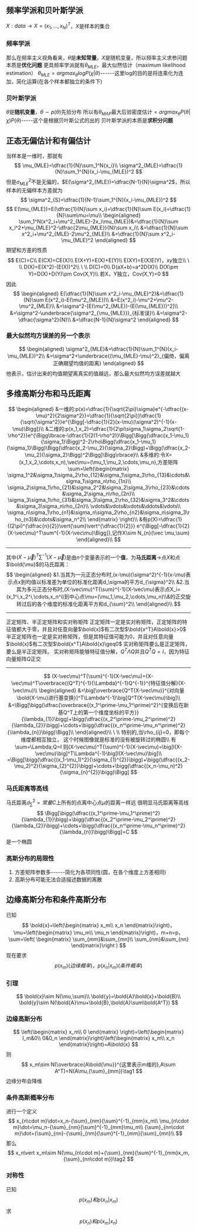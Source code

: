 ## 频率学派和贝叶斯学派
$X:data\rightarrow X=(x_1,...,x_N)^T$，$X$是样本的集合
### 频率学派
那么在频率主义视角看来，$\theta$是**未知常量**，$X$是随机变量，所以频率主义求参问题本质是**优化问题**
更具频率学派就有$\theta_{MLE}$，最大似然估计（maximum likelihood estimation）
$\theta_{MLE}={argmax}_{\theta}logP(\chi\vert\theta)$------这里log的目的是将连乘化为连加，简化运算(在各个样本都独立的条件下)
### 贝叶斯学派
$\theta$是**随机变量**，$\theta\sim p(\theta)$先验分布
所以有$\theta_{MAP}$最大后验密度估计$={argmax}_{\theta}P(\theta\vert\chi)P(\theta)$-----这个是根据贝叶斯公式的出的
贝叶斯学派的本质是**求积分问题**
## 正态无偏估计和有偏估计
当样本是一维时，那就有
$$
\mu_{MLE}=\dfrac{1}{N}\sum_1^N{x_i}\\
\sigma^2_{MLE}=\dfrac{1}{N}\sum_1^{N}(x_i-\mu_{MLE})^2
$$
但是$\sigma^2_{MLE}$不是无偏的，$E(\sigma^2_{MLE})=\dfrac{N-1}{N}\sigma^2$，所以样本的无偏样本方差就为
$$
\sigma^2_{S}=\dfrac{1}{N-1}\sum_1^{N}(x_i-\mu_{MLE})^2
$$
$$
E(\mu_{MLE})=E(\dfrac{1}{N}\sum x_i)=\dfrac{1}{N}\sum E(x_i)=\dfrac{1}{N}\sum\mu=\mu\\
\begin{aligned}
\sum_1^N(x^2_i+\mu^2_{MLE}-2x_i\mu_{MLE})&=\dfrac{1}{N}\sum x_i^2+\mu_{MLE}^2-\dfrac{2\mu_{MLE}}{N}\sum x_i\\
&=\dfrac{1}{N}\sum x^2_i+\mu^2_{MLE}-2\mu^2_{MLE}\\
&=\dfrac{1}{N}\sum x^2_i-\mu_{MLE}^2
\end{aligned}
$$
期望和方差的性质
$$
E(C)=C\\
E(CX)=CE(X)\\
E(X+Y)=E(X)+E(Y)\\
E(XY)=E(X)E(Y)，xy独立\\
\
\\
D(X)=E(X^2)-(E(X))^2\\
\
\\
D(C)=0\\
D(aX+b)=a^2D(X)\\
D(X\pm Y)=D(X)+D(Y)\pm Cov(X,Y)\\
若X，Y独立，Cov(X,Y)=0
$$
因此
$$
\begin{aligned}
E(\dfrac{1}{N}\sum x^2_i-\mu_{MLE}^2)&=\dfrac{1}{N}\sum E(x^2_i)-E(\mu^2_{MLE})\\
&=E(x^2_i)-\mu^2+\mu^2-\mu^2_{MLE}\\
&=\sigma^2-[E(\mu^2_{MLE})-(E(\mu_{MLE}))^2]\\
&=\sigma^2-\underbrace{\sigma^2_{\mu_{MLE}}}_{标准误}\\
&=\sigma^2-\dfrac{\sigma^2}{N}\\
&=\dfrac{N-1}{N}\sigma^2
\end{aligned}
$$
### 最大似然均方误差的另一个表示
$$
\begin{aligned}
\sigma^2_{MLE}&=\dfrac{1}{N}\sum_1^{N}(x_i-\mu_{MLE})^2\\
&=\sigma^2+\underbrace{(\mu_{MLE}-\mu)^2}_{偏倚，偏离正确期望均值的距离}
\end{aligned}
$$
他表示，估计出来的均值期望离真实的值越远，那么最大似然均方误差就越大
## 多维高斯分布和马氏距离
$$
\begin{aligned}
&一维的:p(x)=\dfrac{1}{\sqrt{2\pi}\sigma}e^{-\dfrac{(x-\mu)^2}{2\sigma^2}}=\dfrac{1}{\sqrt{2\pi}}\dfrac{1}{\sqrt{\sigma^2}}e^{\Bigg[-\dfrac{1}{2}(x-\mu)(\sigma^2)^{-1}(x-\mu)\Bigg]}\\
&二维的:p(x_1,x_2)=\dfrac{1}{2\pi\sigma_1\sigma_2\sqrt{1-\rho^2}}e^{\Bigg\lbrace-\dfrac{1}{2(1-\rho^2)}\Bigg[\Bigg(\dfrac{x_1-\mu_1}{\sigma_1}\Bigg)^2-2\rho\Bigg(\dfrac{x_1-\mu_1}{\sigma_1}\Bigg)\Bigg(\dfrac{x_2-\mu_2}{\sigma_2}\Bigg)+\Bigg(\dfrac{x_2-\mu_2}{\sigma_2}\Bigg)^2\Bigg]\Bigg\rbrace}\\
&多维的:令X=(x_1,x_2,\cdots,x_n),\vec\mu=(\mu_1,\mu_2,\cdots,\mu_n),方差矩阵\sum=\left(\begin{matrix}
\sigma_1^2&\sigma_1\sigma_2\rho_{12}&\sigma_1\sigma_3\rho_{13}&\cdots&\sigma_1\sigma_n\rho_{1n}\\
\sigma_2\sigma_1\rho_{21}&\sigma_2^2&\sigma_2\sigma_3\rho_{23}&\cdots&\sigma_2\sigma_n\rho_{2n}\\
\sigma_3\sigma_1\rho_{31}&\sigma_3\sigma_2\rho_{32}&\sigma_3^2&\cdots&\sigma_3\sigma_n\rho_{2n}\\
\vdots&\vdots&\vdots&\ddots&\vdots\\
\sigma_n\sigma_1\rho_{n1}&\sigma_n\sigma_2\rho_{n2}&\sigma_n\sigma_3\rho_{n3}&\cdots&\sigma_n^2\\
\end{matrix}
\right)\\
&有p(X)=\dfrac{1}{(2\pi)^{\dfrac{n}{2}}\vert{\sum}\vert^{\dfrac{1}{2}}} e^{\Bigg[-\dfrac{1}{2}(X-\vec\mu)^T\sum^{-1}(X-\vec\mu)\Bigg]},记作X\sim N_{n}(\vec \mu,\sum)
\end{aligned}\\
$$
____

其中$(X-\vec\mu)^T{\sum}^{-1}(X-\vec\mu)$是由$n$个变量表示的一个**值**，为**马氏距离**$\rightarrow$点$X$和点$\bold{\mu}$的马氏距离：
$$
\begin{aligned}
&1.当其为一元正态分布时,(x-\mu)(\sigma^2)^{-1}(x-\mu)表示点x到均值以标准差为单位的标准化距离d_\sigma的平方d_{\sigma}^2\\
&2.当其为多元正态分布时,(X-\vec\mu)^T{\sum}^{-1}(X-\vec\mu)表示点X_i=(x_1^i,x_2^i,\cdots,x_n^i)到中心点\mu=(\mu_1,\mu_2,\cdots,\mu_n)\\&的正交旋转过后的各个维度的标准化距离平方和d_{\sum}^2\\
\end{aligned}\\
$$
____
正定矩阵、半正定矩阵和实对称矩阵
正定矩阵一定是实对称矩阵，正定矩阵的特征值都大于零，并且对任意向量$\bold{x}$有二次型$\bold{x^T}A\bold{x}>0$
半正定矩阵也一定是实对称矩阵，但是其特征值可能为0，并且对任意向量$\bold{x}$有二次型$\bold{x^T}A\bold{x}\geq0$
实对称矩阵要么是正定矩阵，要么是半正定矩阵。
实对称矩阵能够特征值分解，$Q^T\Lambda Q$并且$Q^TQ=I$，因为特征向量矩阵$Q$正交
___
$$
(X-\vec\mu)^T{\sum}^{-1}(X-\vec\mu)=(X-\vec\mu)^T\overbrace{(Q^T)^{-1}{\Lambda}^{-1}Q^{-1}}^{特征值分解}(X-\vec\mu)\\
\begin{aligned}
&=\big[\overbrace{Q^T(X-\vec\mu)}^{对向量\bold{X-\mu}进行基变换}]^T\Lambda^{-1}\big[Q^T(X-\vec\mu)\big]\\
&=\Bigg[\bigg(\dfrac{\overbrace{(x_1^\prime-\mu_1^\prime)^2}^{变换后在新基Q^T上的第一个维度坐标的平方}}{\lambda_{1}}\bigg)+\bigg(\dfrac{(x_2^\prime-\mu_2^\prime)^2}{\lambda_{2}}\bigg)+\cdots+\bigg(\dfrac{(x_n^\prime-\mu_n^\prime)^2}{\lambda_{n}}\bigg)\Bigg]\\
\end{aligned}\\
\
\\
特别的,当\rho_{ij}=0，即每个维度都相互独立，
这个时候图像就是标准的没有被旋转过的椭圆\\
有\sum=\Lambda;Q=I
则(X-\vec\mu)^T{\sum}^{-1}(X-\vec\mu)=\big[I(X-\vec\mu)\big]^T\Lambda^{-1}\big[I(X-\vec\mu)\big]\\
=\Bigg[\bigg(\dfrac{(x_1-\mu_1)^2}{\sigma_{1}^{2}}\bigg)+\bigg(\dfrac{(x_2-\mu_2)^2}{\sigma_{2}^{2}}\bigg)+\cdots+\bigg(\dfrac{(x_n-\mu_n)^2}{\sigma_{n}^{2}}\bigg)\Bigg]
$$
### 马氏距离等高线
马氏距离$d_{\sum}^2=常量C$上所有的点离中心点$\mu$的距离一样远
很明显马氏距离等高线
$$
\Bigg[\bigg(\dfrac{(x_1^\prime-\mu_1^\prime)^2}{\lambda_{1}}\bigg)+\bigg(\dfrac{(x_2^\prime-\mu_2^\prime)^2}{\lambda_{2}}\bigg)+\cdots+\bigg(\dfrac{(x_n^\prime-\mu_n^\prime)^2}{\lambda_{n}}\bigg)\Bigg]=C
$$
是一个椭圆
### 高斯分布的局限性
1. 方差矩阵参数多------简化为各项同性(圆，在各个维度上方差相同)
2. 高斯分布可能无法合适描述数据的离散
## 边缘高斯分布和条件高斯分布
已知
$$
\bold{x}=\left(\begin{matrix}
x_m\\
x_n
\end{matrix}\right)，\mu=\left(\begin{matrix}
\mu_m\\
\mu_n
\end{matrix}\right)，m+n=p，\sum=\left(
\begin{matrix}
\sum_{mm}&\sum_{mn}\\
\sum_{nm}&\sum_{nn}
\end{matrix}\right
)
$$
现在要求
$$
p(x_m)(边缘概率)，p(x_n\vert x_m)(条件概率)
$$
### 引理
$$
\bold{x}\sim N(\mu,\sum)\\
\bold{y}=\bold{A}\bold{x}+\bold{B}\\
\bold{y}\sim N(\bold{A}\mu+\bold{B},\bold{A}\sum\bold{A^T})
$$
### 边缘高斯分布
$$
\left(\begin{matrix}
x_m\\
0
\end{matrix}
\right)=\left(\begin{matrix}
I_m&0\\
0&0_n
\end{matrix}\right)\left(\begin{matrix}
x_m\\
x_n
\end{matrix}\right)=A\bold{x}
$$
则
$$
x_m\sim N(\overbrace{A\bold{\mu}}^{这里表示m维的},A\sum A^T)=N(A\mu,{\sum}_{mm})\tag1
$$
边缘分布会降维
### 条件高斯概率分布
进行一个定义
$$
x_{n\cdot m}\dot=x_n-{\sum}_{nm}{\sum}^{-1}_{mm}x_m\\
\mu_{n\cdot m}\dot=\mu_n-{\sum}_{nm}{\sum}^{-1}_{mm}\mu_m\\
{\sum}_{nn\cdot m}\dot={\sum}_{nn}-{\sum}_{nm}{\sum}^{-1}_{mm}{\sum}_{mn}\\
$$
那么
$$
x_n\vert x_m\sim N(\mu_{n\cdot m}+{\sum}_{nm}{\sum}^{-1}_{mm}x_m,{\sum}_{nn\cdot m})\tag2
$$
### 对称性
已知
$$
p(x_m)和p(x_n\vert x_m)
$$
求
$$
p(x_n)和p(x_m\vert x_n)
$$